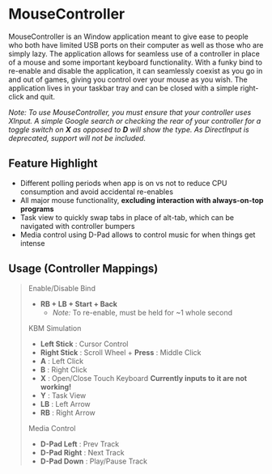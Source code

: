 # MouseController
MouseController is an Window application meant to give ease to people who both have limited USB ports on their computer as well as those who are simply lazy. The application allows for seamless use of a controller in place of a mouse and some important keyboard functionality. With a funky bind to re-enable and disable the application, it can seamlessly coexist as you go in and out of games, giving you control over your mouse as you wish. The application lives in your taskbar tray and can be closed with a simple right-click and quit.

*Note: To use MouseController, you must ensure that your controller uses XInput. A simple Google search or checking the rear of your controller for a toggle switch on **X** as opposed to **D** will show the type. As DirectInput is deprecated, support will not be included.*

## Feature Highlight
- Different polling periods when app is on vs not to reduce CPU consumption and avoid accidental re-enables
- All major mouse functionality, **excluding interaction with always-on-top programs**
- Task view to quickly swap tabs in place of alt-tab, which can be navigated with controller bumpers
- Media control using D-Pad allows to control music for when things get intense

## Usage (Controller Mappings)
> Enable/Disable Bind
> * **RB + LB + Start + Back**
>   * *Note:* To re-enable, must be held for ~1 whole second
>
> KBM Simulation
> * **Left Stick** : Cursor Control
> * **Right Stick** : Scroll Wheel + **Press** : Middle Click
> * **A** : Left Click
> * **B** : Right Click
> * **X** : Open/Close Touch Keyboard   **Currently inputs to it are not working!**
> * **Y** : Task View
> * **LB** : Left Arrow
> * **RB** : Right Arrow
>
> Media Control
> * **D-Pad Left** : Prev Track
> * **D-Pad Right** : Next Track
> * **D-Pad Down** : Play/Pause Track
